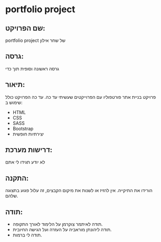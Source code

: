 # portfolio project

## שם הפרויקט:
portfolio project של שחר אילון

## גרסה:
גרסה ראשונה וסופית תוך כדי

## תיאור:
פרויקט בניית אתר פורטפוליו עם הפרוייקטים שעשיתי עד כה. עד כה הפרויקט כולל שימוש ב:

- HTML
- CSS
- SASS
- Bootstrap
- יצירתיות חופשית

## דרישות מערכת:
לא יודע תגידו לי אתם

## התקנה:
הורידו את התיקייה.
אין להזיז או לשנות את מיקום הקבצים, זה עלול פגוע בתצוגה שלהם.

## תודה:
- תודה לאיתמר צוקרמן על הלימוד לאורך התקופה.
- תודה ליהונתן מוראביה על העזרה ועל הגישה החיובית.
- תודה לי ברמות.
